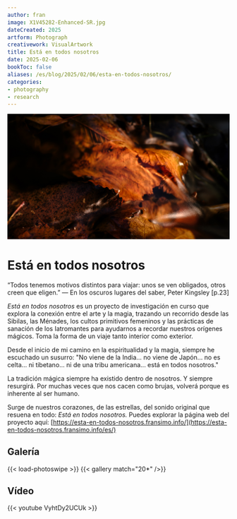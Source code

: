 ```yaml
---
author: fran
image: X1V45282-Enhanced-SR.jpg
dateCreated: 2025
artform: Photograph
creativework: VisualArtwork
title: Está en todos nosotros
date: 2025-02-06
bookToc: false
aliases: /es/blog/2025/02/06/esta-en-todos-nosotros/
categories:
- photography
- research
---
```


![El susurro de las ninfas](X1V45282-Enhanced-SR.jpg)

# Está en todos nosotros

“Todos tenemos motivos distintos para viajar: unos se ven obligados, otros creen que eligen.”
— En los oscuros lugares del saber, Peter Kingsley [p.23]

_Está en todos nosotros_ es un proyecto de investigación en curso que explora la conexión entre el arte y la magia,
trazando un recorrido desde las Sibilas, las Ménades, los cultos primitivos femeninos y las prácticas de
sanación de los Iatromantes para ayudarnos a recordar nuestros orígenes mágicos. Toma la forma de un viaje tanto
interior como exterior.

Desde el inicio de mi camino en la espiritualidad y la magia, siempre he escuchado un susurro:
"No viene de la India... no viene de Japón… no es celta... ni tibetano... ni de una tribu americana... está en todos
nosotros."

La tradición mágica siempre ha existido dentro de nosotros. Y siempre resurgirá. Por muchas veces que nos cacen como
brujas, volverá porque es inherente al ser humano.

Surge de nuestros corazones, de las estrellas, del sonido original que resuena en todo: _Está en todos nosotros._
Puedes explorar la página web del proyecto aquí: [https://esta-en-todos-nosotros.fransimo.info/](https://esta-en-todos-nosotros.fransimo.info/es/)

## Galería

{{< load-photoswipe >}}
{{< gallery match="20*" />}}

## Vídeo 

{{< youtube VyhtDy2UCUk >}}